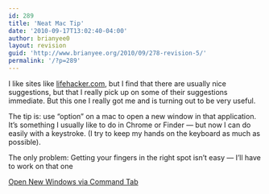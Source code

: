 ```yaml
---
id: 289
title: 'Neat Mac Tip'
date: '2010-09-17T13:02:40-04:00'
author: brianyee0
layout: revision
guid: 'http://www.brianyee.org/2010/09/278-revision-5/'
permalink: '/?p=289'
---
```


I like sites like [lifehacker.com](http://lifehacker.com), but I find that there are usually nice suggestions, but that I really pick up on some of their suggestions immediate. But this one I really got me and is turning out to be very useful.

The tip is: use “option” on a mac to open a new window in that application. It’s something I usually like to do in Chrome or Finder — but now I can do easily with a keystroke. (I try to keep my hands on the keyboard as much as possible).

The only problem: Getting your fingers in the right spot isn’t easy — I’ll have to work on that one

[Open New Windows via Command Tab](http://lifehacker.com/384167/open-new-windows-via-command+tab)